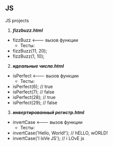## JS
JS projects
1) ___fizzbuzz.html___ 
* fizzBuzz <--- вызов функции
	* Тесты:
* fizzBuzz(11, 20);
* fizzBuzz(1, 10);


2) ___идеальные числа.html___
* isPerfect <--- вызов функции
	* Тесты:
* isPerfect(6); // true
* isPerfect(7); // false
* isPerfect(28); // true
* isPerfect(29); // false
3) ___инвертированный регистр.html___ 
* invertCase <--- вызов функции
	* Тесты:
* invertCase('Hello, World!'); // hELLO, wORLD!
* invertCase('I loVe JS');     // i LOvE js
